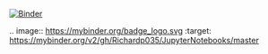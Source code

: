 [![Binder](https://mybinder.org/badge_logo.svg)](https://mybinder.org/v2/gh/Richardp035/JupyterNotebooks/master)


.. image:: https://mybinder.org/badge_logo.svg
 :target: https://mybinder.org/v2/gh/Richardp035/JupyterNotebooks/master
